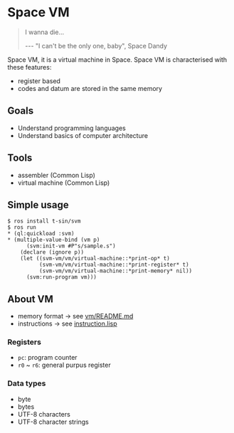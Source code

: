# Space VM

> I wanna die...
> 
> --- "I can't be the only one, baby", Space Dandy

Space VM, it is a virtual machine in Space. Space VM is characterised with these features:

- register based
- codes and datum are stored in the same memory


## Goals

- Understand programming languages
- Understand basics of computer architecture


## Tools

- assembler (Common Lisp)
- virtual machine (Common Lisp)

## Simple usage

```
$ ros install t-sin/svm
$ ros run
* (ql:quickload :svm)
* (multiple-value-bind (vm p)
      (svm:init-vm #P"s/sample.s")
    (declare (ignore p))
    (let ((svm-vm/vm/virtual-machine::*print-op* t)
          (svm-vm/vm/virtual-machine::*print-register* t)
          (svm-vm/vm/virtual-machine::*print-memory* nil))
      (svm:run-program vm)))
```

## About VM

- memory format -> see [vm/README.md](vm/README.md)
- instructions -> see [instruction.lisp](instruction.lisp)

### Registers

- `pc`: program counter
- `r0` ~ `r6`: general purpus register

### Data types

- byte
- bytes
- UTF-8 characters
- UTF-8 character strings
